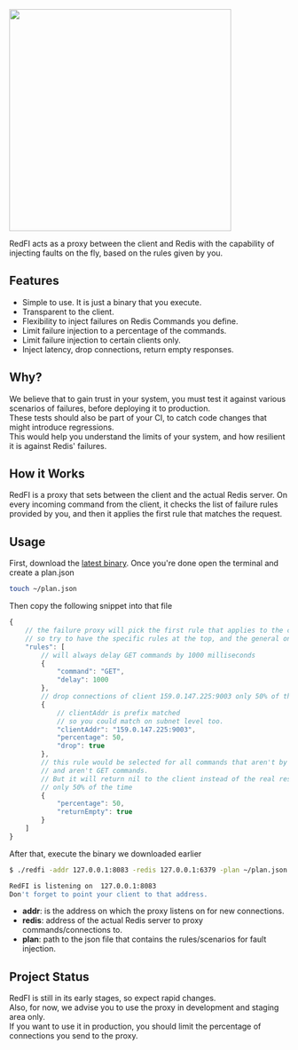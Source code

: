 <img src="https://raw.githubusercontent.com/redfi/redfi/master/static/redfi@2x.png" width="400px">

RedFI acts as a proxy between the client and Redis with the capability
of injecting faults on the fly, based on the rules given by you.

## Features
- Simple to use. It is just a binary that you execute.
- Transparent to the client.
- Flexibility to inject failures on Redis Commands you define.
- Limit failure injection to a percentage of the commands.
- Limit failure injection to certain clients only.
- Inject latency, drop connections, return empty responses.

## Why?
We believe that to gain trust in your system,
you must test it against various scenarios of failures, before deploying it to production.  
These tests should also be part of your CI, to catch code changes that might introduce regressions.  
This would help you understand the limits of your system, and how resilient it is against Redis' failures.

## How it Works
RedFI is a proxy that sets between the client and the actual Redis server. On every incoming command from the client, it checks the list of failure rules provided by you, and then it applies the first rule that matches the request.

## Usage
First, download the [latest binary](https://github.com/redfi/redfi/releases/tag/v0.1).
Once you're done open the terminal and create a plan.json
```bash
touch ~/plan.json
```

Then copy the following snippet into that file
```javascript
{
    // the failure proxy will pick the first rule that applies to the client request
    // so try to have the specific rules at the top, and the general ones at the bottom
    "rules": [
        // will always delay GET commands by 1000 milliseconds
        {
            "command": "GET",
            "delay": 1000
        },
        // drop connections of client 159.0.147.225:9003 only 50% of the time
        {
            // clientAddr is prefix matched
            // so you could match on subnet level too.
            "clientAddr": "159.0.147.225:9003",
            "percentage": 50,
            "drop": true
        },
        // this rule would be selected for all commands that aren't by 159.0.147.225:9003
        // and aren't GET commands.
        // But it will return nil to the client instead of the real response
        // only 50% of the time
        {
            "percentage": 50,
            "returnEmpty": true
        }
    ]
}
```

After that, execute the binary we downloaded earlier
```bash
$ ./redfi -addr 127.0.0.1:8083 -redis 127.0.0.1:6379 -plan ~/plan.json

RedFI is listening on  127.0.0.1:8083
Don't forget to point your client to that address.
```
- **addr**: is the address on which the proxy listens on for new connections.
- **redis**: address of the actual Redis server to proxy commands/connections to.
- **plan**: path to the json file that contains the rules/scenarios for fault injection.


## Project Status
RedFI is still in its early stages, so expect rapid changes.  
Also, for now, we advise you to use the proxy in development and staging area only.  
If you want to use it in production, you should limit the percentage of connections you send to the proxy.